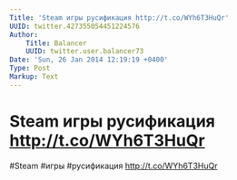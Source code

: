```yaml
---
Title: 'Steam игры русификация http://t.co/WYh6T3HuQr'
UUID: twitter.427355054451224576
Author:
    Title: Balancer
    UUID: twitter.user.balancer73
Date: 'Sun, 26 Jan 2014 12:19:19 +0400'
Type: Post
Markup: Text
---
```


# Steam игры русификация http://t.co/WYh6T3HuQr

#Steam #игры #русификация http://t.co/WYh6T3HuQr